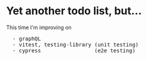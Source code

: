 # Yet another todo list, but...

This time I'm improving on

<pre>
  - graphQL
  - vitest, testing-library (unit testing)
  - cypress                 (e2e testing)
</pre>

